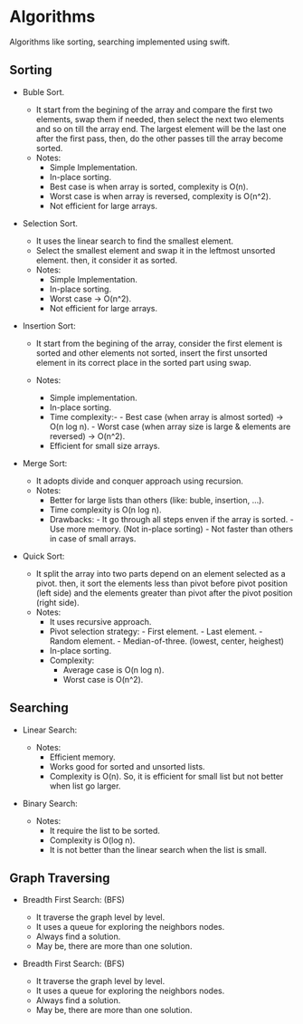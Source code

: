 
# Algorithms
  Algorithms like sorting, searching implemented using swift.


  ## Sorting
  
  - Buble Sort.
      - It start from the begining of the array and compare the first two elements, swap them if needed, then select the next two elements and so on till the array end. The largest element will be the last one after the first pass, then, do the other passes till the array become sorted.
      -  Notes:
            - Simple Implementation.
            - In-place sorting.
            - Best case is when array is sorted, complexity is O(n).
            - Worst case is when array is reversed, complexity is O(n^2).
            - Not efficient for large arrays.
  
  
  - Selection Sort.
      - It uses the linear search to find the smallest element.
      - Select the smallest element and swap it in the leftmost unsorted element. then, it consider it as sorted.
      - Notes:
        - Simple Implementation.
        - In-place sorting.
        - Worst case -> O(n^2).
        - Not efficient for large arrays.


  - Insertion Sort:
      - It start from the begining of the array, consider the first element is sorted and other elements not sorted, insert the first unsorted element in its correct place in the sorted part using swap.
 
       - Notes:
            - Simple implementation.
            - In-place sorting.
            - Time complexity:-
                  -  Best case (when array is almost sorted) -> O(n log n).
                  - Worst case (when array size is large & elements are reversed) -> O(n^2).
            - Efficient for small size arrays.


  - Merge Sort:
      - It adopts divide and conquer approach using recursion.
      - Notes:
          - Better for large lists than others (like: buble, insertion, ...).
          - Time complexity is O(n log n).
          - Drawbacks:
                - It go through all steps enven if the array is sorted.
                - Use more memory. (Not in-place sorting)
                - Not faster than others in case of small arrays.




  - Quick Sort:
      - It split the array into two parts depend on an element selected as a pivot. then, it sort the elements less than pivot before pivot position (left side) and the elements greater than pivot after the pivot position (right side).
      - Notes:
          - It uses recursive approach.
          - Pivot selection strategy:
                - First element.
                - Last element.
                - Random element.
                - Median-of-three. (lowest, center, heighest)
          - In-place sorting.
          - Complexity:
              - Average case is O(n log n).
              - Worst case is O(n^2).



  ## Searching

   - Linear Search:
      - Notes:
          - Efficient memory.
          - Works good for sorted and unsorted lists.
          - Complexity is O(n). So, it  is efficient for small list but not better when list go larger.


  - Binary Search:
       - Notes:
           - It require the list to be sorted.
           - Complexity is O(log n).
           - It is not better than the linear search when the list is small.



 ## Graph Traversing
 
  - Breadth First Search:  (BFS)
    
    - It traverse the graph level by level.
    - It uses a queue for exploring the neighbors nodes.
    - Always find a solution.
    - May be, there are more than one solution.

  - Breadth First Search: (BFS)
     - It traverse the graph level by level.
     - It uses a queue for exploring the neighbors nodes.
     - Always find a solution.
     - May be, there are more than one solution.
